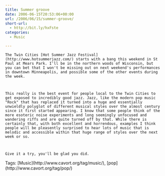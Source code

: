 ```yaml
---
title: Summer groove
date: 2006-06-15T20:53:06+00:00
url: /2006/06/15/summer-groove/
short-url:
  - http://bit.ly/hxFste
categories:
  - Music

---
```

<div class='microid-mailto+http:sha1:22ee94a08661aac5508a584a2bef4cef81f8a37e'>
  
    The Twin Cities [Hot Summer Jazz Festival](http://www.hotsummerjazz.com/) starts with a bang this weekend in St Paul at Mears Park. I'll be in the northern woods of Wisconsin, but you can bet that I won't be missing out on next weekend's performances in downtown Minneapolis, and possible some of the other events during the week.
  
  
  
    This really is the best event for people local to the Twin Cities to get exposed to incredibly good jazz. Jazz, like the modern pop music "Rock" that has replaced it turned into a huge and essentially unwieldly polyglot of different musical styles over the almost century since it first started appearing. I know that some people think of the more esoteric noise experiments and long seemingly unfocused and wandering riffs and are quite turned off by that. While there is certainly that, with both excellent and horrendous, examples I think people will be pleasently surprised to hear lots of music that is melodic and accessible within that huge range of styles over the next week or so.
  
  
  
    Give it a try, you'll be glad you did.
  
</div>

<div class="st-post-tags">
  Tags: [Music](http://www.cavort.org/tag/music/), [pop](http://www.cavort.org/tag/pop/)<br />
</div>